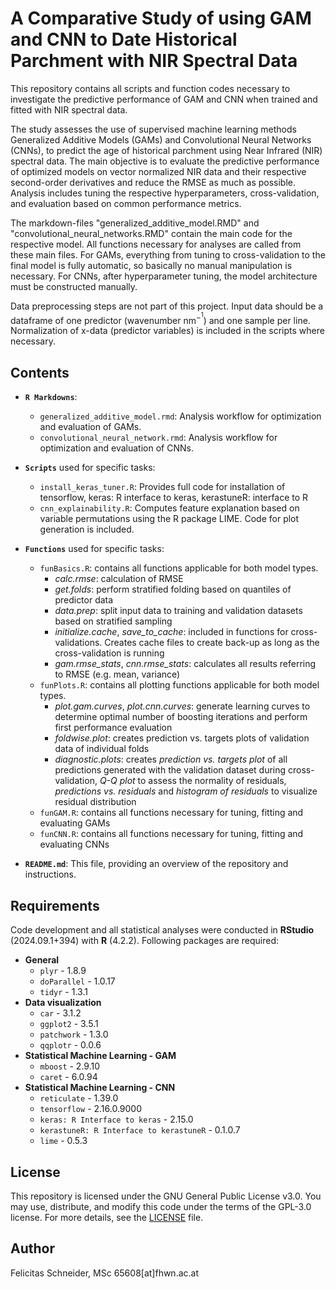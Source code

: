 # A Comparative Study of using GAM and CNN to Date Historical Parchment with NIR Spectral Data

This repository contains all scripts and function codes necessary to investigate the predictive performance of GAM and CNN
when trained and fitted with NIR spectral data.

The study assesses the use of supervised machine learning methods Generalized Additive Models (GAMs) and Convolutional Neural
Networks (CNNs), to predict the age of historical parchment using Near Infrared (NIR) spectral data.
The main objective is to evaluate the predictive performance of optimized models on vector normalized NIR data and their respective
second-order derivatives and reduce the RMSE as much as possible.
Analysis includes tuning the respective hyperparameters, cross-validation, and evaluation based on common performance metrics.

The markdown-files "generalized_additive_model.RMD" and "convolutional_neural_networks.RMD" contain the main code for the respective model.
All functions necessary for analyses are called from these main files.
For GAMs, everything from tuning to cross-validation to the final model is fully automatic, so basically no manual manipulation is necessary.
For CNNs, after hyperparameter tuning, the model architecture must be constructed manually.

Data preprocessing steps are not part of this project.
Input data should be a dataframe of one predictor (wavenumber nm$^{-^1}$) and one sample per line.
Normalization of x-data (predictor variables) is included in the scripts where necessary.

## Contents

- **`R Markdowns`**:
    - `generalized_additive_model.rmd`: Analysis workflow for optimization and evaluation of GAMs.
    - `convolutional_neural_network.rmd`: Analysis workflow for optimization and evaluation of CNNs.

- **`Scripts`** used for specific tasks:
    - `install_keras_tuner.R`: Provides full code for installation of tensorflow, keras: R interface to keras, kerastuneR: interface to R
    - `cnn_explainability.R`: Computes feature explanation based on variable permutations using the R package LIME. Code for plot
    generation is included.

- **`Functions`** used for specific tasks:
    - `funBasics.R`: contains all functions applicable for both model types.
        - *calc.rmse*: calculation of RMSE
        - *get.folds*: perform stratified folding based on quantiles of predictor data
        - *data.prep*: split input data to training and validation datasets based on stratified sampling
        - *initialize.cache*, *save_to_cache*: included in functions for cross-validations. Creates cache files to create back-up as long as the cross-validation is running
        - *gam.rmse_stats*, *cnn.rmse_stats*: calculates all results referring to RMSE (e.g. mean, variance)
    - `funPlots.R`: contains all plotting functions applicable for both model types.
        - *plot.gam.curves*, *plot.cnn.curves*: generate learning curves to determine optimal number of boosting iterations and perform first performance evaluation
        - *foldwise.plot*: creates prediction vs. targets plots of validation data of individual folds
        - *diagnostic.plots*: creates *prediction vs. targets plot* of all predictions generated with the validation dataset during cross-validation, *Q-Q plot* to assess the normality of residuals, *predictions vs. residuals* and *histogram of residuals* to visualize residual distribution
    - `funGAM.R`: contains all functions necessary for tuning, fitting and evaluating GAMs
    - `funCNN.R`: contains all functions necessary for tuning, fitting and evaluating CNNs

- **`README.md`**: This file, providing an overview of the repository and instructions.

## Requirements

Code development and all statistical analyses were conducted in **RStudio** (2024.09.1+394) with
**R** (4.2.2).
Following packages are required:
- **General**
    - `plyr` - 1.8.9
    - `doParallel` - 1.0.17
    - `tidyr` - 1.3.1
- **Data visualization**
    - `car` - 3.1.2
    - `ggplot2` - 3.5.1
    - `patchwork` - 1.3.0
    - `qqplotr` - 0.0.6
- **Statistical Machine Learning - GAM**
    - `mboost` - 2.9.10
    - `caret` - 6.0.94
- **Statistical Machine Learning - CNN**
    - `reticulate` - 1.39.0
    - `tensorflow` - 2.16.0.9000
    - `keras: R Interface to keras` - 2.15.0
    - `kerastuneR: R Interface to kerastuneR` - 0.1.0.7
    - `lime` - 0.5.3

## License

This repository is licensed under the GNU General Public License v3.0. You may use, distribute, and modify this code under the terms of the GPL-3.0 license. For more details, see the [LICENSE](./LICENSE) file.

## Author
Felicitas Schneider, MSc
65608[at]fhwn.ac.at


